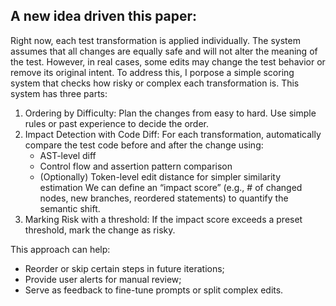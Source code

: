 ## A new idea driven this paper:

Right now, each test transformation is applied individually. The system assumes that all changes are equally safe and will not alter the meaning of the test. However, in real cases, some edits may change the test behavior or remove its original intent.
To address this, I porpose a simple scoring system that checks how risky or complex each transformation is. This system has three parts:
1. Ordering by Difficulty: Plan the changes from easy to hard. Use simple rules or past experience to decide the order.
2. Impact Detection with Code Diff: For each transformation, automatically compare the test code before and after the change using:
   * AST-level diff
   * Control flow and assertion pattern comparison
   * (Optionally) Token-level edit distance for simpler similarity estimation
   We can define an “impact score” (e.g., # of changed nodes, new branches, reordered statements) to quantify the semantic shift.
4. Marking Risk with a threshold: If the impact score exceeds a preset threshold, mark the change as risky.

This approach can help:
* Reorder or skip certain steps in future iterations;
* Provide user alerts for manual review;
* Serve as feedback to fine-tune prompts or split complex edits.
